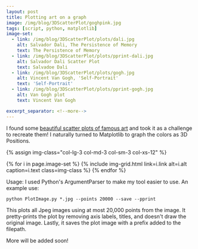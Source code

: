 ```yaml
---
layout: post
title: Plotting art on a graph
image: /img/blog/3DScatterPlot/goghpink.jpg
tags: [script, python, matplotlib]
image-set:
  - link: /img/blog/3DScatterPlot/plots/dali.jpg
    alt: Salvador Dali, The Persistence of Memory
    text: The Persistence of Memory
  - link: /img/blog/3DScatterPlot/plots/pprint-dali.jpg
    alt: Salvador Dali Scatter Plot
    text: Salvadoe Dali
  - link: /img/blog/3DScatterPlot/plots/gogh.jpg
    alt: Vincent Van Gogh, 'Self-Portrait'
    text: 'Self-Portrait'
  - link: /img/blog/3DScatterPlot/plots/pprint-gogh.jpg
    alt: Van Gogh plot
    text: Vincent Van Gogh

excerpt_separator: <!--more-->
---
```


I found some <a href="https://imgur.com/a/aRBd1" target="_blank">beautiful scatter plots of famous art</a> and took it as a challenge to recreate them! I naturally turned to Matplotlib to graph the colors as 3D Positions.
<!--more-->

{% assign img-class="col-lg-3 col-md-3 col-sm-3 col-xs-12" %}
<div class="container">
  <div class="row">
    {% for i in page.image-set %}
      {% include img-grid.html link=i.link alt=i.alt caption=i.text class=img-class %}
    {% endfor %}
  </div>
</div>

Usage:  I used Python's ArgumentParser to make my tool easier to use. An example use:

```
python PlotImage.py *.jpg --points 20000 --save --pprint
```
This plots all Jpeg images using at most 20,000 points from the image. It pretty-prints
the plot by removing axis labels, titles, and doesn't draw the original image.
Lastly, it saves the plot image with a prefix added to the filepath.


More will be added soon!

<!-- Images in bootstrap grids -->

<!-- Code samples -->

